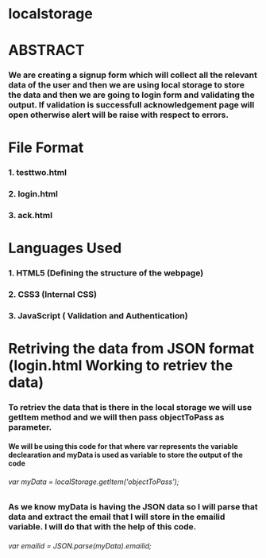 # localstorage

# ABSTRACT
### We are creating a signup form which will collect all the relevant data of the user and then we are using local storage to store the data and then we are going to login form and validating the output. If validation is successfull acknowledgement page will open otherwise alert will be raise with respect to errors.

# File Format
### 1. testtwo.html
### 2. login.html
### 3. ack.html

# Languages Used
### 1. HTML5 (Defining the structure of the webpage)
### 2. CSS3 (Internal CSS)
### 3. JavaScript ( Validation and Authentication)


# Retriving the data from JSON format (login.html Working to retriev the data)
### To retriev the data that is there in the local storage we will use getItem method and we will then pass objectToPass as parameter.
#### We will be using this code for that where var represents the variable declearation and myData is used as variable to store the output of the code 
###### var myData = localStorage.getItem('objectToPass');
### As we know myData is having the JSON data so I will parse that data and extract the email that I will store in the emailid variable. I will do that with the help of this code. 
###### var emailid = JSON.parse(myData).emailid;
